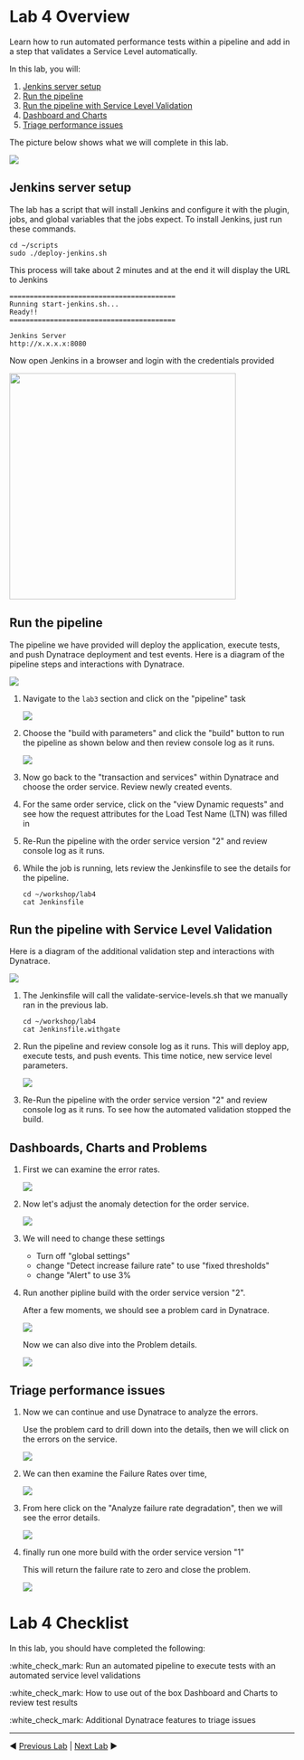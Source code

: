 # Lab 4 Overview

Learn how to run automated performance tests within a pipeline and add in a step that validates a Service Level automatically.

In this lab, you will:

1. [Jenkins server setup](#Jenkins-server-setup)
1. [Run the pipeline](#Run-the-pipeline)
1. [Run the pipeline with Service Level Validation](#Run-the-pipeline-with-Service-Level-Validation)
1. [Dashboard and Charts](#Dashboard-and-Charts)
1. [Triage performance issues](#Triage-performance-issues)

The picture below shows what we will complete in this lab.

<img src="images/lab4.png" >

## Jenkins server setup

The lab has a script that will install Jenkins and configure it with the plugin, jobs, and global variables that the jobs expect. To install Jenkins, just run these commands.

```
cd ~/scripts
sudo ./deploy-jenkins.sh
```

This process will take about 2 minutes and at the end it will display the URL to Jenkins

```
=========================================
Running start-jenkins.sh...
Ready!!
=========================================

Jenkins Server
http://x.x.x.x:8080
```

Now open Jenkins in a browser and login with the credentials provided

<img src="images/jenkins-login.png"  width="400">

## Run the pipeline

The pipeline we have provided will deploy the application, execute tests, and push Dynatrace deployment and test events. Here is a diagram of the pipeline steps and interactions with Dynatrace.

<img src="images/jenkins-flow.png" >

1. Navigate to the ```lab3``` section and click on the "pipeline" task

    <img src="images/jenkins-job.png" >

1. Choose the "build with parameters" and click the "build" button to run the pipeline as shown below and then review console log as it runs.

    <img src="images/jenkins-gate-job.png" >

1. Now go back to the "transaction and services" within Dynatrace and choose the order service.  Review newly created events.

1. For the same order service, click on the "view Dynamic requests" and see how the request attributes for the Load Test Name (LTN) was filled in

1. Re-Run the pipeline with the order service version "2" and review console log as it runs.

1. While the job is running, lets review the Jenkinsfile to see the details for the pipeline.

    ```
    cd ~/workshop/lab4
    cat Jenkinsfile
    ```

## Run the pipeline with Service Level Validation

Here is a diagram of the additional validation step and interactions with Dynatrace.

<img src="images/jenkins-flow-gate.png" >

1. The Jenkinsfile will call the validate-service-levels.sh that we manually ran in the previous lab.

    ```
    cd ~/workshop/lab4
    cat Jenkinsfile.withgate
    ```

1. Run the pipeline and review console log as it runs. This will deploy app, execute tests, and push events.  This time notice, new service level parameters.

    <img src="images/jenkins-gate-job.png" >

1. Re-Run the pipeline with the order service version "2" and review console log as it runs.   To see how the automated validation stopped the build.

## Dashboards, Charts and Problems

1. First we can examine the error rates.

   <img src="images/order-errors.png" >
 
1. Now let's adjust the anomaly detection for the order service. 

   <img src="images/anomoly-adjustment.png" >
  
1.  We will need to change these settings
    * Turn off "global settings"
    * change "Detect increase failure rate" to use "fixed thresholds"
    * change "Alert" to use 3%

1. Run another pipline build with the order service version "2".

   After a few moments, we should see a problem card in Dynatrace.

   <img src="images/problem-card.png" >   

   Now we can also dive into the Problem details.

   <img src="images/problem-details.png" >

## Triage performance issues

1. Now we can continue and use Dynatrace to analyze the errors.

    Use the problem card to drill down into the details, then we will click on the errors on the service.

   <img src="images/failure-rate.png" >

1. We can then examine the Failure Rates over time,

   <img src="images/failure-chart.png" >

1. From here click on the "Analyze failure rate degradation", then we will see the error details.

   <img src="images/error-details.png" >  
   
1. finally run one more build with the order service version "1"

    This will return the failure rate to zero and close the problem.
    
    <img src="images/close-problem.png" >

# Lab 4 Checklist

In this lab, you should have completed the following:

:white\_check\_mark: Run an automated pipeline to execute tests with an automated service level validations

:white\_check\_mark: How to use out of the box Dashboard and Charts to review test results

:white\_check\_mark: Additional Dynatrace features to triage issues

<hr>

:arrow_backward: [Previous Lab](../lab3) | [Next Lab](../lab5) :arrow_forward: 